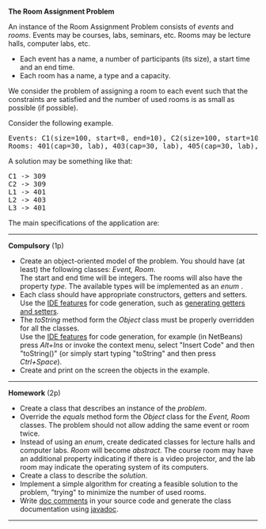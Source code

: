 <html>

<body>

<br><br>

<b>The Room Assignment Problem</b> <br/>

<p>
An instance of the Room Assignment Problem consists of <i>events</i> and <i>rooms</i>. Events may be courses, labs, seminars, etc. Rooms may be lecture halls, computer labs, etc.
<ul>
  <li> Each event has a name, a number of participants (its size), a start time and an end time.
  <li> Each room has a name, a type and a capacity.
</ul>
<p>
We consider the problem of assigning a room to each event such that the constraints are satisfied and the number of used rooms is as small as possible (if possible).

<p>Consider the following example. 
<br/>
<pre>
Events: C1(size=100, start=8, end=10), C2(size=100, start=10, end=12), L1(size=30, start=8, end=10), L2(size=30, start=8, end=10), L3(size=30, start=10, end=12), 
Rooms: 401(cap=30, lab), 403(cap=30, lab), 405(cap=30, lab), 309(cap=100, lecture hall)
</pre>

A solution may be something like that:

<pre>
C1 -> 309
C2 -> 309
L1 -> 401
L2 -> 403
L3 -> 401
</pre>

<p>
The main specifications of the application are:
<hr>
<p><b>Compulsory</b> (1p)
<ul>
<li>Create an object-oriented model of the problem. You should have (at least) the following classes: <i>Event, Room</i>. <br/>
The start and end time will be integers. The rooms will also have the property <i>type</i>. The available types will be implemented as an <i>enum </i>.

<li> Each class should have appropriate constructors, getters and setters. <br/>Use the <a href="https://netbeans.org/features/java/editor.html"> IDE features</a> for code generation,
such as <a href="https://blogs.oracle.com/roumen/netbeans-quick-tip-2-generating-getters-and-setters">generating getters and setters</a>.

<li> The <i>toString</i> method form the <i>Object</i> class must be properly overridden for all the classes. <br/>
Use the <a href="https://netbeans.org/features/java/editor.html"> IDE features</a> for code generation, for example (in NetBeans)  press <i>Alt+Ins</i> or invoke the context menu, 
select "Insert Code" and then "toString()" (or simply start typing "toString" and then press <i>Ctrl+Space</i>).

<li>Create and print on the screen the objects in the example.
</ul>

<hr>
<p><b>Homework</b> (2p)
<br/>
<ul>
<li>Create a class that describes an instance of the <i>problem</i>.
<li> Override the <i>equals</i> method form the <i>Object</i> class for the <i>Event, Room</i> classes.
The problem should not allow adding the same event or room twice.

<li>Instead of using an <i>enum</i>, create dedicated classes for lecture halls and computer labs. <i>Room</i> will become <i>abstract</i>.
The course room may have an additional property indicating if there is a video projector, and the lab room may indicate the operating system of its computers.
<!-- <li>Implement the method <i>getSources</i> in the <i>Problem</i> class, returning an array of all the sources. -->
<li>Create a class to describe the <i>solution</i>.

<li> Implement a simple algorithm for creating a feasible solution to the problem, "trying" to minimize the number of used rooms.

<li>Write <a href="http://www.oracle.com/technetwork/java/javase/tech/index-137868.html">doc comments</a> in your source code 
and generate the class documentation using <a href="https://docs.oracle.com/javase/9/javadoc/toc.htm">javadoc</a>.
</ul>

<hr>

</body>
</html>
